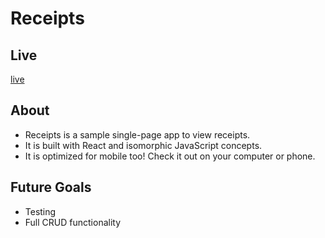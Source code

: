 # Receipts

## Live
[live](http://robkim.io/receipts/)

## About
* Receipts is a sample single-page app to view receipts.
* It is built with React and isomorphic JavaScript concepts.
* It is optimized for mobile too! Check it out on your computer or phone.

## Future Goals
* Testing
* Full CRUD functionality
